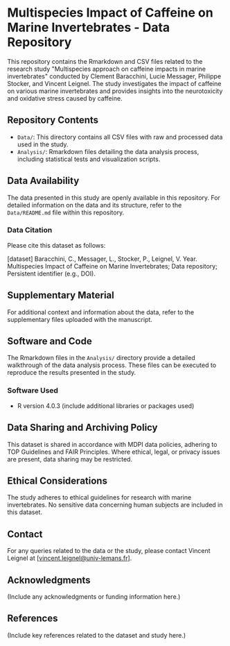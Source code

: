# Multispecies Impact of Caffeine on Marine Invertebrates - Data Repository

This repository contains the Rmarkdown and CSV files related to the research study "Multispecies approach on caffeine impacts in marine invertebrates" conducted by Clement Baracchini, Lucie Messager, Philippe Stocker, and Vincent Leignel. The study investigates the impact of caffeine on various marine invertebrates and provides insights into the neurotoxicity and oxidative stress caused by caffeine.

## Repository Contents

- `Data/`: This directory contains all CSV files with raw and processed data used in the study.
- `Analysis/`: Rmarkdown files detailing the data analysis process, including statistical tests and visualization scripts.

## Data Availability

The data presented in this study are openly available in this repository. For detailed information on the data and its structure, refer to the `Data/README.md` file within this repository.

### Data Citation

Please cite this dataset as follows:

[dataset] Baracchini, C., Messager, L., Stocker, P., Leignel, V. Year. Multispecies Impact of Caffeine on Marine Invertebrates; Data repository; Persistent identifier (e.g., DOI).

## Supplementary Material

For additional context and information about the data, refer to the supplementary files uploaded with the manuscript.

## Software and Code

The Rmarkdown files in the `Analysis/` directory provide a detailed walkthrough of the data analysis process. These files can be executed to reproduce the results presented in the study.

### Software Used

- R version 4.0.3 (include additional libraries or packages used)

## Data Sharing and Archiving Policy

This dataset is shared in accordance with MDPI data policies, adhering to TOP Guidelines and FAIR Principles. Where ethical, legal, or privacy issues are present, data sharing may be restricted.

## Ethical Considerations

The study adheres to ethical guidelines for research with marine invertebrates. No sensitive data concerning human subjects are included in this dataset.

## Contact

For any queries related to the data or the study, please contact Vincent Leignel at [vincent.leignel@univ-lemans.fr].

## Acknowledgments

(Include any acknowledgments or funding information here.)

## References

(Include key references related to the dataset and study here.)
